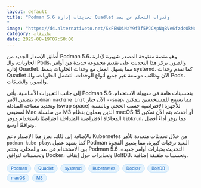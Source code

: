 ```yaml
---
layout: default
title: "Podman 5.6 تحديثات إدارة Quadlet وقدرات التحكم عن بعد
"
image: "https://d4.alternativeto.net/SxFEWDiNaY9f3f5PJCXpNqBVe6fzdcOkNxN0ySUs3ik/rs:fill:1520:760:0/g:ce:0:0/YWJzOi8vZGlzdC9jb250ZW50LzE3NTU1MzU1MzI5MDcucG5n.png"
category: تطبيقات
date: 2025-08-19T07:50:00
---
```


أُطلق الإصدار الجديد من Podman 5.6، وهو منصة مفتوحة المصدر شهيرة لإدارة الحاويات، والـ Pods، والصور. يركز هذا التحديث على تقديم مجموعة جديدة من أوامر إدارة Quadlet، مما يسهل العمل مع وحدات الحاويات بنمط systemd. كما تقدم وحدات Quadlet الآن وظائف موسعة عبر جميع أنواع الوحدات، لتشمل الحاويات، والـ Pods، والصور، والشبكات.

إلى جانب التغييرات الأساسية، يأتي Podman 5.6 بتحسينات هامة في سهولة الاستخدام. يتضمن الأمر `podman machine init` الآن خيار `--swap`، مما يسمح للمستخدمين بتمكين وتحديد مساحة المبادلة (swap space) للأجهزة الافتراضية حسب الحجم. وبالنسبة لمضيفي Mac من سلسلة M3 الذين يعملون بنظام macOS 15 أو أحدث، يتم الآن تمكين المحاكاة الافتراضية المتداخلة افتراضيًا باستخدام موفر `libkrun`، مما يوفر أداءً أفضل وتوافقًا أوسع.

بالإضافة إلى ذلك، يعزز هذا الإصدار دعم Kubernetes من خلال تحديثات متعددة للأمر `podman kube play`. كما يشهد عميل Podman البعيد ترقيات كبيرة، مما يضيق الفجوة بين الاستخدام عن بعد والمحلي. يختتم Podman 5.6 التحديث بخيارات أوامر جديدة، وتحسينات لتوافق Docker، وتحذيرات حول إيقاف BoltDB، وتحسينات طفيفة إضافية.

<div style="margin-top:2px; margin-bottom:2px;"><a href="https://bidjadraft.github.io/?query=Podman" style="background:#e3f2fd; color:#1565c0; font-size:80%; border-radius:12px; padding:3px 10px; margin:2px 4px 2px 0; display:inline-block; border:1px solid #bbdefb; text-decoration:none;">Podman</a> <a href="https://bidjadraft.github.io/?query=Quadlet" style="background:#e3f2fd; color:#1565c0; font-size:80%; border-radius:12px; padding:3px 10px; margin:2px 4px 2px 0; display:inline-block; border:1px solid #bbdefb; text-decoration:none;">Quadlet</a> <a href="https://bidjadraft.github.io/?query=systemd" style="background:#e3f2fd; color:#1565c0; font-size:80%; border-radius:12px; padding:3px 10px; margin:2px 4px 2px 0; display:inline-block; border:1px solid #bbdefb; text-decoration:none;">systemd</a> <a href="https://bidjadraft.github.io/?query=Kubernetes" style="background:#e3f2fd; color:#1565c0; font-size:80%; border-radius:12px; padding:3px 10px; margin:2px 4px 2px 0; display:inline-block; border:1px solid #bbdefb; text-decoration:none;">Kubernetes</a> <a href="https://bidjadraft.github.io/?query=Docker" style="background:#e3f2fd; color:#1565c0; font-size:80%; border-radius:12px; padding:3px 10px; margin:2px 4px 2px 0; display:inline-block; border:1px solid #bbdefb; text-decoration:none;">Docker</a> <a href="https://bidjadraft.github.io/?query=BoltDB" style="background:#e3f2fd; color:#1565c0; font-size:80%; border-radius:12px; padding:3px 10px; margin:2px 4px 2px 0; display:inline-block; border:1px solid #bbdefb; text-decoration:none;">BoltDB</a> <a href="https://bidjadraft.github.io/?query=macOS" style="background:#e3f2fd; color:#1565c0; font-size:80%; border-radius:12px; padding:3px 10px; margin:2px 4px 2px 0; display:inline-block; border:1px solid #bbdefb; text-decoration:none;">macOS</a> <a href="https://bidjadraft.github.io/?query=M3" style="background:#e3f2fd; color:#1565c0; font-size:80%; border-radius:12px; padding:3px 10px; margin:2px 4px 2px 0; display:inline-block; border:1px solid #bbdefb; text-decoration:none;">M3</a></div><br><br>

